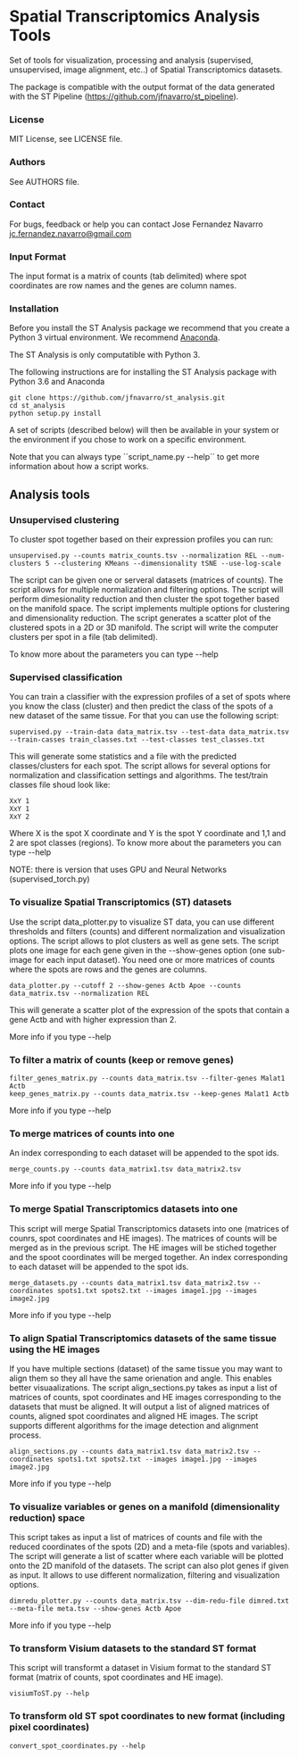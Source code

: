 # Spatial Transcriptomics Analysis Tools

Set of tools for visualization, processing and analysis (supervised, unsupervised,
image alignment, etc..) of Spatial Transcriptomics datasets.

The package is compatible with the output format of the data generated with the
ST Pipeline (https://github.com/jfnavarro/st_pipeline).

### License
MIT License, see LICENSE file.

### Authors
See AUTHORS file.

### Contact
For bugs, feedback or help you can contact Jose Fernandez Navarro <jc.fernandez.navarro@gmail.com>

### Input Format
The input format is a matrix of counts (tab delimited) where spot coordinates are row names
and the genes are column names. 

### Installation
Before you install the ST Analysis package we recommend that you create a Python 3 virtual
environment. We recommend [Anaconda](https://anaconda.org/anaconda/python).

The ST Analysis is only computatible with Python 3. 

The following instructions are for installing the ST Analysis package with Python 3.6 and Anaconda


    git clone https://github.com/jfnavarro/st_analysis.git
    cd st_analysis
    python setup.py install
    

A set of scripts (described below) will then be available in your system or
the environment if you chose to work on a specific environment.

Note that you can always type ´´script_name.py --help´´ to get more information
about how a script works. 

## Analysis tools

### Unsupervised clustering
To cluster spot together based on their expression profiles you can run:

    unsupervised.py --counts matrix_counts.tsv --normalization REL --num-clusters 5 --clustering KMeans --dimensionality tSNE --use-log-scale 
    
The script can be given one or serveral datasets (matrices of counts). 
The script allows for multiple normalization and filtering options.
The script will perform dimesionality reduction and then cluster the spot 
together based on the manifold space.
The script implements multiple options for clustering and dimensionality reduction.
The script generates a scatter plot of the clustered spots in a 2D or 3D manifold. 
The script will write the computer clusters per spot in a file (tab delimited). 

To know more about the parameters you can type --help

### Supervised classification
You can train a classifier with the expression profiles of a set of spots
where you know the class (cluster) and then predict the class of the spots 
of a new dataset of the same tissue. For that you can use the following script:

    supervised.py --train-data data_matrix.tsv --test-data data_matrix.tsv --train-casses train_classes.txt --test-classes test_classes.txt
    
This will generate some statistics and a file with the predicted classes/clusters for each spot.
The script allows for several options for normalization and classification settings and algorithms. 
The test/train classes file shoud look like:

    XxY 1
    XxY 1
    XxY 2

Where X is the spot X coordinate and Y is the spot Y coordinate and 1,1 and 2 are
spot classes (regions).
To know more about the parameters you can type --help

NOTE: there is version that uses GPU and Neural Networks (supervised_torch.py)

### To visualize Spatial Transcriptomics (ST) datasets
Use the script data_plotter.py to visualize ST data, you can use different thresholds and
filters (counts) and different normalization and visualization options. 
The script allows to plot clusters as well as gene sets. 
The script plots one image for each gene given in the --show-genes option (one sub-image for each input dataset).
You need one or more matrices of counts where the spots are rows and the genes are columns. 

    data_plotter.py --cutoff 2 --show-genes Actb Apoe --counts data_matrix.tsv --normalization REL
    
This will generate a scatter plot of the expression of the spots that contain a gene Actb and with higher expression than 2.

More info if you type --help
  
### To filter a matrix of counts (keep or remove genes)

    filter_genes_matrix.py --counts data_matrix.tsv --filter-genes Malat1 Actb
    keep_genes_matrix.py --counts data_matrix.tsv --keep-genes Malat1 Actb
    
More info if you type --help

### To merge matrices of counts into one
An index corresponding to each dataset will be appended to the spot ids. 

    merge_counts.py --counts data_matrix1.tsv data_matrix2.tsv
    
More info if you type --help
    
### To merge Spatial Transcriptomics datasets into one
This script will merge Spatial Transcriptomics datasets into one (matrices
of counrs, spot coordinates and HE images). The matrices of counts will be
merged as in the previous script. The HE images will be stiched together
and the spoot coordinates will be merged together. An index corresponding
to each dataset will be appended to the spot ids. 

    merge_datasets.py --counts data_matrix1.tsv data_matrix2.tsv --coordinates spots1.txt spots2.txt --images image1.jpg --images image2.jpg

More info if you type --help

### To align Spatial Transcriptomics datasets of the same tissue using the HE images 
If you have multiple sections (dataset) of the same tissue you may want to align them
so they all have the same orienation and angle. This enables better visuaalizations. 
The script align_sections.py takes as input a list of matrices of counts, spot coordinates
and HE images corresponding to the datasets that must be aligned. It will output a list of
aligned matrices of counts, aligned spot coordinates and aligned HE images. The script supports
different algorithms for the image detection and alignment process. 

    align_sections.py --counts data_matrix1.tsv data_matrix2.tsv --coordinates spots1.txt spots2.txt --images image1.jpg --images image2.jpg
    
More info if you type --help
    
### To visualize variables or genes on a manifold (dimensionality reduction) space
This script takes as input a list of matrices of counts and file with the reduced coordinates
of the spots (2D) and a meta-file (spots and variables). The script will generate a list of 
scatter where each variable will be plotted onto the 2D manifold of the datasets. The script
can also plot genes if given as input. It allows to use different normalization, filtering
and visualization options. 

    dimredu_plotter.py --counts data_matrix.tsv --dim-redu-file dimred.txt --meta-file meta.tsv --show-genes Actb Apoe
    
More info if you type --help

### To transform Visium datasets to the standard ST format 
This script will transformt a dataset in Visium format to the standard ST format (matrix of counts, 
spot coordinates and HE image). 

    visiumToST.py --help
    
### To transform old ST spot coordinates to new format (including pixel coordinates) 

    convert_spot_coordinates.py --help
    

